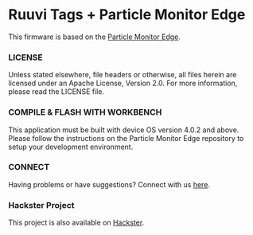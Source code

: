 
# Ruuvi Tags + Particle Monitor Edge

This firmware is based on the [Particle Monitor Edge](https://github.com/particle-iot/monitor-edge).


### LICENSE

Unless stated elsewhere, file headers or otherwise, all files herein are licensed under an Apache License, Version 2.0. For more information, please read the LICENSE file.


### COMPILE & FLASH WITH WORKBENCH

This application must be built with device OS version 4.0.2 and above.
Please follow the instructions on the Particle Monitor Edge repository to setup your development environment.

### CONNECT

Having problems or have suggestions? Connect with us [here](https://community.particle.io/t/measure-your-world-with-ruuvi-tags-and-particle-monitor-one/66289).

### Hackster Project

This project is also available on [Hackster](https://www.hackster.io/gusgonnet/measure-your-world-with-ruuvi-tags-and-particle-monitor-one-0ecc96).